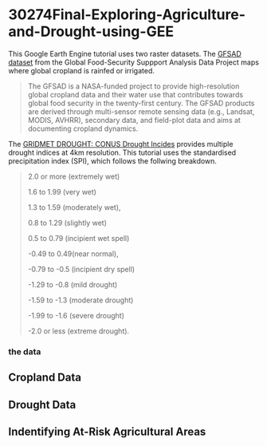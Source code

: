 # 30274Final-Exploring-Agriculture-and-Drought-using-GEE

This Google Earth Engine tutorial uses two raster datasets. The [GFSAD dataset](https://developers.google.com/earth-engine/datasets/catalog/USGS_GFSAD1000_V1)  from the Global Food-Security Suppport Analysis Data Project maps where global cropland is rainfed or irrigated. 
> The GFSAD is a NASA-funded project to provide high-resolution global cropland data and their water use that contributes towards global food security in the twenty-first century. The GFSAD products are derived through multi-sensor remote sensing data (e.g., Landsat, MODIS, AVHRR), secondary data, and field-plot data and aims at documenting cropland dynamics.

The [GRIDMET DROUGHT: CONUS Drought Incides](https://developers.google.com/earth-engine/datasets/catalog/GRIDMET_DROUGHT) provides multiple drought indices at 4km resolution. This tutorial uses the standardised precipitation index (SPI), which follows the follwing breakdown. 

> 2.0 or more (extremely wet)
>
> 1.6 to 1.99 (very wet)
>
> 1.3 to 1.59 (moderately wet),
> 
> 0.8 to 1.29 (slightly wet)
> 
> 0.5 to 0.79 (incipient wet spell)
> 
> -0.49 to 0.49(near normal),
> 
> -0.79 to -0.5 (incipient dry spell)
> 
> -1.29 to -0.8 (mild drought)
> 
> -1.59 to -1.3 (moderate drought)
> 
> -1.99 to -1.6 (severe drought)
> 
> -2.0 or less (extreme drought).







### the data 

## Cropland Data 

## Drought Data 

## Indentifying At-Risk Agricultural Areas 

